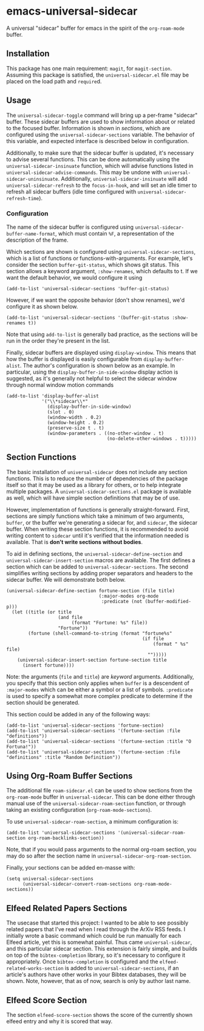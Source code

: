 # emacs-universal-sidecar

A universal "sidecar" buffer for emacs in the spirit of the `org-roam-mode` buffer.

## Installation

This package has one main requirement: `magit`, for `magit-section`.
Assuming this package is satisfied, the `universal-sidecar.el` file may be placed on the load path and `require`d.

## Usage

The `universal-sidecar-toggle` command will bring up a per-frame "sidecar" buffer.
These sidecar buffers are used to show information about or related to the focused buffer.
Information is shown in *sections*, which are configured using the `universal-sidecar-sections` variable.
The behavior of this variable, and expected interface is described below in configuration.

Additionally, to make sure that the sidecar buffer is updated, it's necessary to advise several functions.
This can be done automatically using the `universal-sidecar-insinuate` function, which will advise functions listed in `universal-sidecar-advise-commands`.
This may be undone with `universal-sidecar-uninsinuate`.
Additionally, `universal-sidecar-insinuate` will add `universal-sidecar-refresh` to the `focus-in-hook`, and will set an idle timer to refresh all sidecar buffers (idle time configured with `universal-sidecar-refresh-time`).

### Configuration

The name of the sidecar buffer is configured using `universal-sidecar-buffer-name-format`, which must contain `%F`, a representation of the description of the frame.

Which sections are shown is configured using `universal-sidecar-sections`, which is a list of functions or functions-with-arguments.
For example, let's consider the section `buffer-git-status`, which shows git status.
This section allows a keyword argument, `:show-renames`, which defaults to t.
If we want the default behavior, we would configure it using

```elisp
(add-to-list 'universal-sidecar-sections 'buffer-git-status)
```

However, if we want the opposite behavior (don't show renames), we'd configure it as shown below.

```elisp
(add-to-list 'universal-sidecar-sections '(buffer-git-status :show-renames t))
```

Note that using `add-to-list` is generally bad practice, as the sections will be run in the order they're present in the list.

Finally, sidecar buffers are displayed using `display-window`.
This means that how the buffer is displayed is easily configurable from `display-buffer-alist`.
The author's configuration is shown below as an example.
In particular, using the `display-buffer-in-side-window` display action is suggested, as it's generally not helpful to select the sidecar window through normal window motion commands

```elisp
(add-to-list 'display-buffer-alist
             '("\\*sidecar\\*"
               (display-buffer-in-side-window)
               (slot . 0)
               (window-width . 0.2)
               (window-height . 0.2)
               (preserve-size t . t)
               (window-parameters . ((no-other-window . t)
                                     (no-delete-other-windows . t)))))
```

## Section Functions

The basic installation of `universal-sidecar` does not include any section functions.
This is to reduce the number of dependencies of the package itself so that it may be used as a library for others, or to help integrate multiple packages.
A `universal-sidecar-sections.el` package is available as well, which will have simple section definitions that may be of use.

However, implementation of functions is generally straight-forward.
First, sections are simply functions which take a minimum of two arguments, `buffer`, or the buffer we're generating a sidecar for, and `sidecar`, the sidecar buffer.
When writing these section functions, it is recommended to avoid writing content to `sidecar` until it's verified that the information needed is available.
That is **don't write sections without bodies**.

To aid in defining sections, the `universal-sidecar-define-section` and `universal-sidecar-insert-section` macros are available.
The first defines a section which can be added to `universal-sidecar-sections`.
The second simplifies writing sections by adding proper separators and headers to the sidecar buffer.
We will demonstrate both below.

```elisp
(universal-sidecar-define-section fortune-section (file title)
                                  (:major-modes org-mode
                                   :predicate (not (buffer-modified-p)))
  (let ((title (or title
                   (and file
                        (format "Fortune: %s" file))
                   "Fortune"))
        (fortune (shell-command-to-string (format "fortune%s"
                                                  (if file
                                                      (format " %s" file)
                                                    "")))))
    (universal-sidecar-insert-section fortune-section title
      (insert fortune))))
```

Note: the arguments (`file` and  `title`) are *keyword* arguments.
Additionally, you specify that this section only applies when `buffer` is a descendent of `:major-modes` which can be either a symbol or a list of symbols.
`:predicate` is used to specify a somewhat more complex predicate to determine if the section should be generated.

This section could be added in any of the following ways:

```elisp
(add-to-list 'universal-sidecar-sections 'fortune-section)
(add-to-list 'universal-sidecar-sections '(fortune-section :file "definitions"))
(add-to-list 'universal-sidecar-sections '(fortune-section :title "O Fortuna!"))
(add-to-list 'universal-sidecar-sections '(fortune-section :file "definitions" :title "Random Definition"))
```

## Using Org-Roam Buffer Sections

The additional file `roam-sidecar.el` can be used to show sections from the `org-roam-mode` buffer in `universal-sidecar`.
This can be done either through manual use of the `universal-sidecar-roam-section` function, or through taking an existing configuration (`org-roam-mode-sections`).

To use `universal-sidecar-roam-section`, a minimum configuration is:

```elisp
(add-to-list 'universal-sidecar-sections '(universal-sidecar-roam-section org-roam-backlinks-section))
```

Note, that if you would pass arguments to the normal org-roam section, you may do so after the section name in `universal-sidecar-org-roam-section`.

Finally, your sections can be added en-masse with:

```elisp
(setq universal-sidecar-sections
      (universal-sidecar-convert-roam-sections org-roam-mode-sections))
```

## Elfeed Related Papers Sections

The usecase that started this project: I wanted to be able to see possibly related papers that I've read when I read through the ArXiv RSS feeds.
I initially wrote a basic command which could be run manually for each Elfeed article, yet this is somewhat painful.
Thus came `universal-sidecar`, and this particular sidecar section.
This extension is fairly simple, and builds on top of the `bibtex-completion` library, so it's necessary to configure it appropriately.
Once `bibtex-completion` is configured and the `elfeed-related-works-section` is added to `universal-sidecar-sections`, if an article's authors have other works in your Bibtex databases, they will be shown.
Note, however, that as of now, search is only by author last name.

## Elfeed Score Section

The section `elfeed-score-section` shows the score of the currently shown elfeed entry and why it is scored that way.
